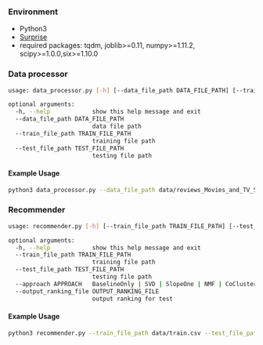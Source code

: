 ### Environment
- Python3
- [Surprise](https://github.com/NicolasHug/Surprise)
- required packages: tqdm, joblib>=0.11, numpy>=1.11.2, scipy>=1.0.0,six>=1.10.0
### Data processor

```bash
usage: data_processor.py [-h] [--data_file_path DATA_FILE_PATH] [--train_file_path TRAIN_FILE_PATH] [--test_file_path TEST_FILE_PATH]

optional arguments:
  -h, --help            show this help message and exit
  --data_file_path DATA_FILE_PATH
                        data file path
  --train_file_path TRAIN_FILE_PATH
                        training file path
  --test_file_path TEST_FILE_PATH
                        testing file path

```
#### Example Usage
```bash
python3 data_processor.py --data_file_path data/reviews_Movies_and_TV_5.json --train_file_path data/train.csv --test_file_path data/test.csv
```

### Recommender

```bash
usage: recommender.py [-h] [--train_file_path TRAIN_FILE_PATH] [--test_file_path TEST_FILE_PATH] [--approach APPROACH] [--output_ranking_file OUTPUT_RANKING_FILE]

optional arguments:
  -h, --help            show this help message and exit
  --train_file_path TRAIN_FILE_PATH
                        training file path
  --test_file_path TEST_FILE_PATH
                        testing file path
  --approach APPROACH   BaselineOnly | SVD | SlopeOne | NMF | CoClustering
  --output_ranking_file OUTPUT_RANKING_FILE
                        output ranking for test
```
#### Example Usage
```bash
python3 recommender.py --train_file_path data/train.csv --test_file_path data/test.csv --approach BaselineOnly --output_ranking_file ranking
```





